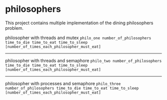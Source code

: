 # philosophers
This project contains multiple implementation of the dining philosophers problem.

philosopher with threads and mutex
``philo_one number_of_philosophers time_to_die time_to_eat time_to_sleep [number_of_times_each_philosopher_must_eat]``

---
philosopher with threads and semaphore
``philo_two number_of_philosophers time_to_die time_to_eat time_to_sleep [number_of_times_each_philosopher_must_eat]``

---
philosopher with processes and semaphore
``philo_three number_of_philosophers time_to_die time_to_eat time_to_sleep [number_of_times_each_philosopher_must_eat]``
